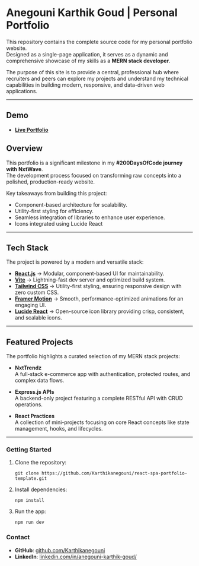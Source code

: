 # Anegouni Karthik Goud | Personal Portfolio

This repository contains the complete source code for my personal portfolio website.  
Designed as a single-page application, it serves as a dynamic and comprehensive showcase of my skills as a **MERN stack developer**.

The purpose of this site is to provide a central, professional hub where recruiters and peers can explore my projects and understand my technical capabilities in building modern, responsive, and data-driven web applications.

---
## Demo
- **[Live Portfolio](https://akarthikgoud.netlify.app)**

## Overview

This portfolio is a significant milestone in my **#200DaysOfCode journey with NxtWave**.  
The development process focused on transforming raw concepts into a polished, production-ready website.

Key takeaways from building this project:

- Component-based architecture for scalability.
- Utility-first styling for efficiency.
- Seamless integration of libraries to enhance user experience.
- Icons integrated using Lucide React

---

## Tech Stack

The project is powered by a modern and versatile stack:

- [**React.js**](https://react.dev/) → Modular, component-based UI for maintainability.
- [**Vite**](https://vitejs.dev/) → Lightning-fast dev server and optimized build system.
- [**Tailwind CSS**](https://tailwindcss.com/) → Utility-first styling, ensuring responsive design with zero custom CSS.
- [**Framer Motion**](https://www.framer.com/motion/) → Smooth, performance-optimized animations for an engaging UI.
- [**Lucide React**](https://lucide.dev/) → Open-source icon library providing crisp, consistent, and scalable icons.

---

## Featured Projects

The portfolio highlights a curated selection of my MERN stack projects:

- **NxtTrendz**  
  A full-stack e-commerce app with authentication, protected routes, and complex data flows.

- **Express.js APIs**  
  A backend-only project featuring a complete RESTful API with CRUD operations.

- **React Practices**  
  A collection of mini-projects focusing on core React concepts like state management, hooks, and lifecycles.

---

### Getting Started

1.  Clone the repository:
    ```
    git clone https://github.com/Karthikanegouni/react-spa-portfolio-template.git
    ```
2.  Install dependencies:
    ```
    npm install
    ```
3.  Run the app:
    ```
    npm run dev
    ```

### Contact

- **GitHub**: [github.com/Karthikanegouni](https://github.com/Karthikanegouni)
- **LinkedIn**: [linkedin.com/in/anegouni-karthik-goud/](https://www.linkedin.com/in/anegouni-karthik-goud/)

